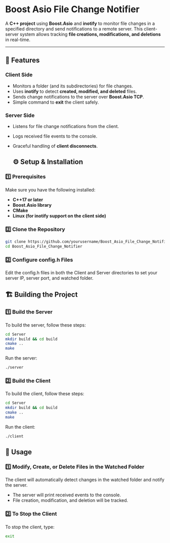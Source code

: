 # **Boost Asio File Change Notifier**  

A **C++ project** using **Boost.Asio** and **inotify** to monitor file changes in a specified directory and send notifications to a remote server. This client-server system allows tracking **file creations, modifications, and deletions** in real-time.

---

## 🚀 Features
### **Client Side**
- Monitors a folder (and its subdirectories) for file changes.
- Uses **inotify** to detect **created, modified, and deleted** files.
- Sends change notifications to the server over **Boost.Asio TCP**.
- Simple command to **exit** the client safely.

### **Server Side**
- Listens for file change notifications from the client.
- Logs received file events to the console.
- Graceful handling of **client disconnects**.

  ## ⚙️ Setup & Installation

### **1️⃣ Prerequisites**
Make sure you have the following installed:
- **C++17 or later**
- **Boost.Asio library**
- **CMake**
- **Linux (for inotify support on the client side)**

### **2️⃣ Clone the Repository**
```bash
git clone https://github.com/yourusername/Boost_Asio_File_Change_Notifier.git
cd Boost_Asio_File_Change_Notifier
```

### **2️⃣ Configure config.h Files**
Edit the config.h files in both the Client and Server directories to set your server IP, server port, and watched folder.

## 🏗 Building the Project

### 1️⃣ Build the Server

To build the server, follow these steps:

```bash
cd Server
mkdir build && cd build
cmake ..
make
```
Run the server:

```bash
./server
```
### 2️⃣ Build the Client

To build the client, follow these steps:

```bash
cd Server
mkdir build && cd build
cmake ..
make
```
Run the client:

```bash
./client
```
## 🎯 Usage

### 1️⃣ Modify, Create, or Delete Files in the Watched Folder
The client will automatically detect changes in the watched folder and notify the server.

- The server will print received events to the console.
- File creation, modification, and deletion will be tracked.

### 2️⃣ To Stop the Client
To stop the client, type:

```bash
exit
```

